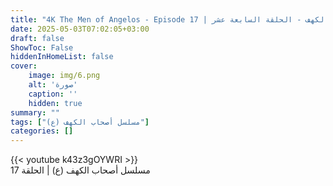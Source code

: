 ```yaml
---
title: "4K The Men of Angelos - Episode 17 | مسلسل أصحاب الكهف - الحلقة السابعة عشر"
date: 2025-05-03T07:02:05+03:00
draft: false
ShowToc: False
hiddenInHomeList: false
cover:
    image: img/6.png
    alt: 'صورة'
    caption: ''
    hidden: true
summary: ""
tags: ["مسلسل أصحاب الكهف (ع)"]
categories: []
---
```


{{< youtube k43z3gOYWRI >}}
<br>
مسلسل أصحاب الكهف (ع) | الحلقة 17